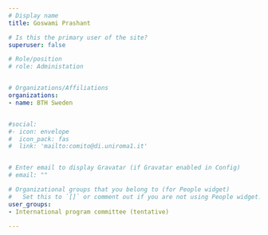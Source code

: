 ```yaml
---
# Display name
title: Goswami Prashant

# Is this the primary user of the site?
superuser: false

# Role/position
# role: Administation


# Organizations/Affiliations
organizations:
- name: BTH Sweden


#social:
#- icon: envelope
#  icon_pack: fas
#  link: 'mailto:comito@di.uniroma1.it'


# Enter email to display Gravatar (if Gravatar enabled in Config)
# email: ""

# Organizational groups that you belong to (for People widget)
#   Set this to `[]` or comment out if you are not using People widget.
user_groups:
- International program committee (tentative)

---
```

